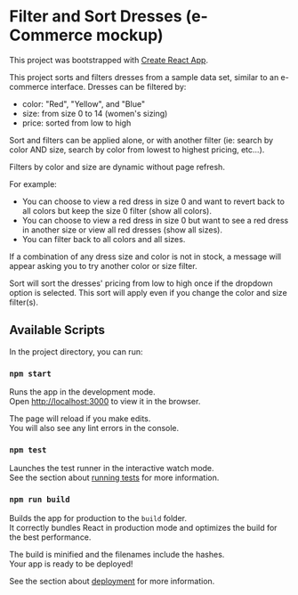 # Filter and Sort Dresses (e-Commerce mockup)

This project was bootstrapped with [Create React App](https://github.com/facebook/create-react-app).

This project sorts and filters dresses from a sample data set, similar to an e-commerce interface. Dresses can be filtered by:
- color: "Red", "Yellow", and "Blue"
- size: from size 0 to 14 (women's sizing)
- price: sorted from low to high

Sort and filters can be applied alone, or with another filter (ie: search by color AND size, search by color from lowest to highest pricing, etc...). 

Filters by color and size are dynamic without page refresh.

For example: 
- You can choose to view a red dress in size 0 and want to revert back to all colors but keep the size 0 filter (show all colors). 
- You can choose to view a red dress in size 0 but want to see a red dress in another size or view all red dresses (show all sizes). 
- You can filter back to all colors and all sizes.   

If a combination of any dress size and color is not in stock, a message will appear asking you to try another color or size filter. 

Sort will sort the dresses' pricing from low to high once if the dropdown option is selected. This sort will apply even if you change the color and size filter(s).



## Available Scripts

In the project directory, you can run:

### `npm start`

Runs the app in the development mode.\
Open [http://localhost:3000](http://localhost:3000) to view it in the browser.

The page will reload if you make edits.\
You will also see any lint errors in the console.

### `npm test`

Launches the test runner in the interactive watch mode.\
See the section about [running tests](https://facebook.github.io/create-react-app/docs/running-tests) for more information.

### `npm run build`

Builds the app for production to the `build` folder.\
It correctly bundles React in production mode and optimizes the build for the best performance.

The build is minified and the filenames include the hashes.\
Your app is ready to be deployed!

See the section about [deployment](https://facebook.github.io/create-react-app/docs/deployment) for more information.

